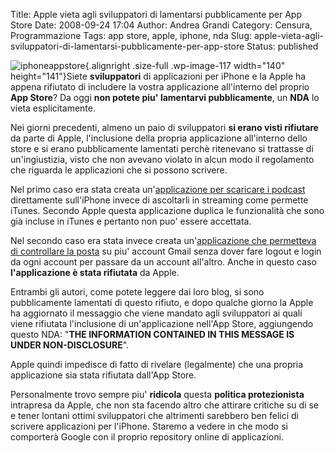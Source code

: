 Title: Apple vieta agli sviluppatori di lamentarsi pubblicamente per App Store
Date: 2008-09-24 17:04
Author: Andrea Grandi
Category: Censura, Programmazione
Tags: app store, apple, iphone, nda
Slug: apple-vieta-agli-sviluppatori-di-lamentarsi-pubblicamente-per-app-store
Status: published

![](http://www.andreagrandi.it/wp-content/uploads/2008/09/iphoneappstore.jpg "iphoneappstore"){.alignright
.size-full .wp-image-117 width="140" height="141"}Siete **sviluppatori**
di applicazioni per iPhone e la Apple ha appena rifiutato di includere
la vostra applicazione all'interno del proprio **App Store**? Da oggi
**non potete piu' lamentarvi pubblicamente**, un **NDA** lo vieta
esplicitamente.

Nei giorni precedenti, almeno un paio di sviluppatori **si erano visti
rifiutare** da parte di Apple, l'inclusione della propria applicazione
all'interno dello store e si erano pubblicamente lamentati perchè
ritenevano si trattasse di un'ingiustizia, visto che non avevano violato
in alcun modo il regolamento che riguarda le applicazioni che si possono
scrivere.

Nel primo caso era stata creata un'[applicazione per scaricare i
podcast](http://almerica.blogspot.com/2008/09/podcaster-rejeceted-because-it.html)
direttamente sull'iPhone invece di ascoltarli in streaming come permette
iTunes. Secondo Apple questa applicazione duplica le funzionalità che
sono già incluse in iTunes e pertanto non puo' essere accettata.

Nel secondo caso era stata invece creata un'[applicazione che permetteva
di controllare la
posta](http://angelo.dinardi.name/2008/09/20/mailwrangler-and-the-apple-app-store/)
su piu' account Gmail senza dover fare logout e login da ogni account
per passare da un account all'altro. Anche in questo caso
**l'applicazione è stata rifiutata** da Apple.

Entrambi gli autori, come potete leggere dai loro blog, si sono
pubblicamente lamentati di questo rifiuto, e dopo qualche giorno la
Apple ha aggiornato il messaggio che viene mandato agli sviluppatori ai
quali viene rifiutata l'inclusione di un'applicazione nell'App Store,
aggiungendo questo NDA: "**THE INFORMATION CONTAINED IN THIS MESSAGE IS
UNDER NON-DISCLOSURE**".

Apple quindi impedisce di fatto di rivelare (legalmente) che una propria
applicazione sia stata rifiutata dall'App Store.

Personalmente trovo sempre piu' **ridicola** questa **politica
protezionista** intrapresa da Apple, che non sta facendo altro che
attirare critiche su di se e tener lontani ottimi sviluppatori che
altrimenti sarebbero ben felici di scrivere applicazioni per l'iPhone.
Staremo a vedere in che modo si comporterà Google con il proprio
repository online di applicazioni.
